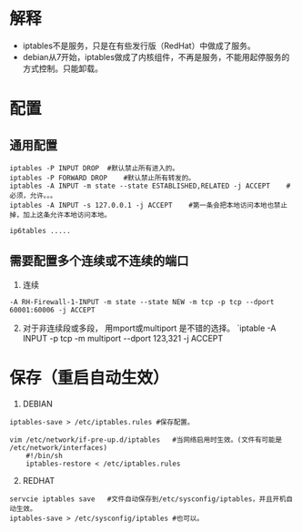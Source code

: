 # 解释
- iptables不是服务，只是在有些发行版（RedHat）中做成了服务。
- debian从7开始，iptables做成了内核组件，不再是服务，不能用起停服务的方式控制。只能卸载。
# 配置
## 通用配置
```
iptables -P INPUT DROP	#默认禁止所有进入的。
iptables -P FORWARD DROP	#默认禁止所有转发的。
iptables -A INPUT -m state --state ESTABLISHED,RELATED -j ACCEPT	#必须，允许。。。
iptables -A INPUT -s 127.0.0.1 -j ACCEPT	#第一条会把本地访问本地也禁止掉，加上这条允许本地访问本地。

ip6tables .....
```
## 需要配置多个连续或不连续的端口
1. 连续
```
-A RH-Firewall-1-INPUT -m state --state NEW -m tcp -p tcp --dport 60001:60006 -j ACCEPT
```
2. 对于非连续段或多段， 用mport或multiport 是不错的选择。
`iptable -A INPUT -p tcp -m multiport --dport 123,321 -j ACCEPT
# 保存（重启自动生效）
1. DEBIAN
```
iptables-save > /etc/iptables.rules	#保存配置。

vim /etc/network/if-pre-up.d/iptables	#当网络启用时生效。(文件有可能是 /etc/network/interfaces)
	#!/bin/sh
	iptables-restore < /etc/iptables.rules
```
2. REDHAT
```
servcie iptables save	#文件自动保存到/etc/sysconfig/iptables，并且开机自动生效。
iptables-save > /etc/sysconfig/iptables	#也可以。
```
